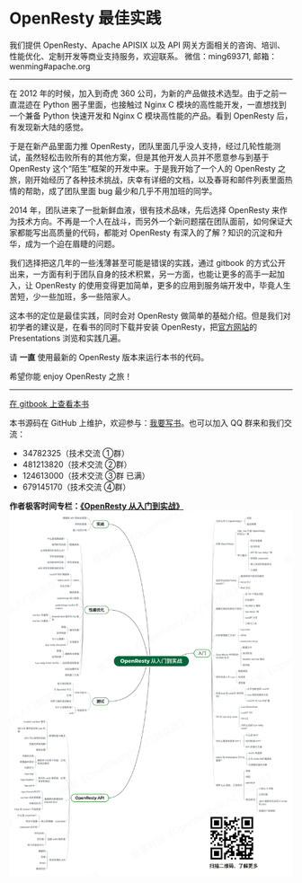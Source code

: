OpenResty 最佳实践
=======

我们提供 OpenResty、Apache APISIX 以及 API 网关方面相关的咨询、培训、性能优化、定制开发等商业支持服务，欢迎联系。
微信：ming69371, 邮箱：wenming#apache.org
- - -

在 2012 年的时候，加入到奇虎 360 公司，为新的产品做技术选型。由于之前一直混迹在 Python 圈子里面，也接触过 Nginx C 模块的高性能开发，一直想找到一个兼备 Python 快速开发和 Nginx C 模块高性能的产品。看到 OpenResty 后，有发现新大陆的感觉。

于是在新产品里面力推 OpenResty，团队里面几乎没人支持，经过几轮性能测试，虽然轻松击败所有的其他方案，但是其他开发人员并不愿意参与到基于 OpenResty 这个“陌生”框架的开发中来。于是我开始了一个人的 OpenResty 之旅，刚开始经历了各种技术挑战，庆幸有详细的文档，以及春哥和邮件列表里面热情的帮助，成了团队里面 bug 最少和几乎不用加班的同学。

2014 年，团队进来了一批新鲜血液，很有技术品味，先后选择 OpenResty 来作为技术方向。不再是一个人在战斗，而另外一个新问题摆在团队面前，如何保证大家都能写出高质量的代码，都能对 OpenResty 有深入的了解？知识的沉淀和升华，成为一个迫在眉睫的问题。

我们选择把这几年的一些浅薄甚至可能是错误的实践，通过 gitbook 的方式公开出来，一方面有利于团队自身的技术积累，另一方面，也能让更多的高手一起加入，让 OpenResty 的使用变得更加简单，更多的应用到服务端开发中，毕竟人生苦短，少一些加班，多一些陪家人。

这本书的定位是最佳实践，同时会对 OpenResty 做简单的基础介绍。但是我们对初学者的建议是，在看书的同时下载并安装 OpenResty，把[官方网站](http://openresty.org/)的 Presentations 浏览和实践几遍。

请 **一直** 使用最新的 OpenResty 版本来运行本书的代码。

希望你能 enjoy OpenResty 之旅！

- - -

[在 gitbook 上查看本书](http://moonbingbing.gitbooks.io/openresty-best-practices/content/index.html)

本书源码在 GitHub 上维护，欢迎参与：[我要写书](https://github.com/moonbingbing/openresty-best-practices)。也可以加入 QQ 群来和我们交流：

- 34782325（技术交流 ①群）
- 481213820（技术交流 ②群）
- 124613000（技术交流 ③群 已满）
- 679145170（技术交流 ④群）

**作者极客时间专栏：[《OpenResty 从入门到实战》](http://gk.link/a/103tv)**
![](./images/OpenResty图谱-二维码.jpg)
